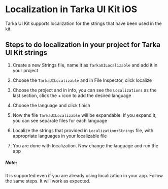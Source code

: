 # Localization in Tarka UI Kit iOS

Tarka UI Kit supports localization for the strings that have been used in the kit.

## Steps to do localization in your project for Tarka UI Kit strings

1. Create a new Strings file, name it as `TarkaUILocalizable` and add it in your project

2. Choose the `TarkaUILocalizable` and in File Inspector, click localize

3. Choose the project and in info, you can see the `Localizations` as the last section, click the + icon to add the desired language 

4. Choose the language and click finish

5. Now the file `TarkaUILocalizable` will be expandable. If you expand it, you can see separate files for each language

6. Localize the strings that provided in `Localization+Strings` file, with appropriate languages in your localizable file

7. You are done with localization. Now change the language and run the app

##### Note:
It is supported even if you are already using localization in your app.
Follow the same steps. It will work as expected.
